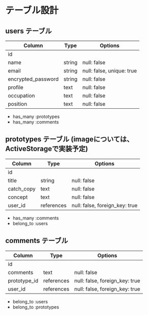 # テーブル設計
## users テーブル
| Column             | Type   | Options     |
| ------------------ | ------ | ----------- |
| id                 |        |             |
| name               | string | null: false |
| email              | string | null: false, unique: true |
| encrypted_password | string | null: false |
| profile            | text   | null: false |
| occupation         | text   | null: false |
| position           | text   | null: false |
- has_many :prototypes
- has_many :comments


## prototypes テーブル (imageについては、ActiveStorageで実装予定)
| Column      | Type       | Options                        |
| ----------- | ---------- | -----------------------------  |
| id          |            |                                |
| title       | string     | null: false                    |
| catch_copy  | text       | null: false                    |
| concept     | text       | null: false                    |
| user_id     | references | null: false, foreign_key: true |
- has_many :comments
- belong_to :users


## comments テーブル
| Column       | Type       | Options                        |
| ------------ | ---------- | ------------------------------ |
| id           |            |                                |
| comments     | text       | null: false                    |
| prototype_id | references | null: false, foreign_key: true |
| user_id      | references | null: false, foreign_key: true |
- belong_to :users
- belong_to :prototypes
